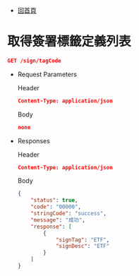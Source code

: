 - [回首頁](../../ePlatformApiSepc.md) 

# 取得簽署標籤定義列表

```json
GET /sign/tagCode
```

- Request Parameters
    
    Header
    
    ```json
    Content-Type: application/json
    ```
    
    Body
    
    ```json
    none
    ```
    

- Responses
    
    Header
    
    ```json
    Content-Type: application/json
    ```
    
    Body
    
    ```json
    {
        "status": true,
        "code": "00000",
        "stringCode": "success",
        "message": "成功",
        "response": [
            {
                "signTag": "ETF",
                "signDesc": "ETF"
            }
        ]
    }
    ```